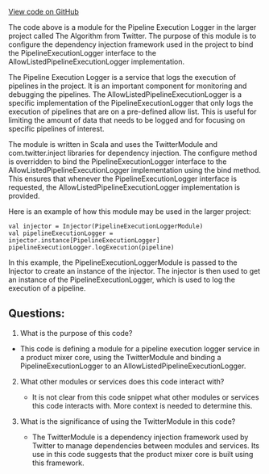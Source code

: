 [View code on GitHub](https://github.com/misbahsy/the-algorithm/product-mixer/core/src/main/scala/com/twitter/product_mixer/core/module/PipelineExecutionLoggerModule.scala)

The code above is a module for the Pipeline Execution Logger in the larger project called The Algorithm from Twitter. The purpose of this module is to configure the dependency injection framework used in the project to bind the PipelineExecutionLogger interface to the AllowListedPipelineExecutionLogger implementation.

The Pipeline Execution Logger is a service that logs the execution of pipelines in the project. It is an important component for monitoring and debugging the pipelines. The AllowListedPipelineExecutionLogger is a specific implementation of the PipelineExecutionLogger that only logs the execution of pipelines that are on a pre-defined allow list. This is useful for limiting the amount of data that needs to be logged and for focusing on specific pipelines of interest.

The module is written in Scala and uses the TwitterModule and com.twitter.inject libraries for dependency injection. The configure method is overridden to bind the PipelineExecutionLogger interface to the AllowListedPipelineExecutionLogger implementation using the bind method. This ensures that whenever the PipelineExecutionLogger interface is requested, the AllowListedPipelineExecutionLogger implementation is provided.

Here is an example of how this module may be used in the larger project:

```
val injector = Injector(PipelineExecutionLoggerModule)
val pipelineExecutionLogger = injector.instance[PipelineExecutionLogger]
pipelineExecutionLogger.logExecution(pipeline)
```

In this example, the PipelineExecutionLoggerModule is passed to the Injector to create an instance of the injector. The injector is then used to get an instance of the PipelineExecutionLogger, which is used to log the execution of a pipeline.
## Questions: 
 1. What is the purpose of this code?
   - This code is defining a module for a pipeline execution logger service in a product mixer core, using the TwitterModule and binding a PipelineExecutionLogger to an AllowListedPipelineExecutionLogger.

2. What other modules or services does this code interact with?
   - It is not clear from this code snippet what other modules or services this code interacts with. More context is needed to determine this.

3. What is the significance of using the TwitterModule in this code?
   - The TwitterModule is a dependency injection framework used by Twitter to manage dependencies between modules and services. Its use in this code suggests that the product mixer core is built using this framework.